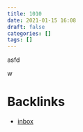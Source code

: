 ```yaml
---
title: 1010
date: 2021-01-15 16:08
draft: false
categories: []
tags: []
---
```


asfd

w

# Backlinks

- [inbox](inbox)
